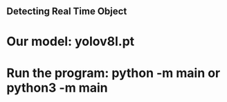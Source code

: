 ## Detecting Real Time Object 

 # Our model: yolov8l.pt

 # Run the program: python -m main or python3 -m main

 
